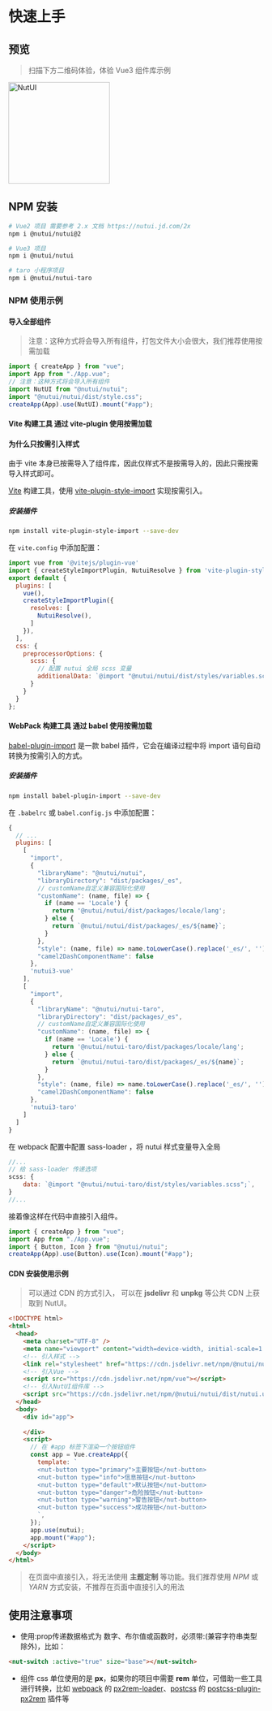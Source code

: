 # 快速上手

## 预览


> 扫描下方二维码体验，体验 Vue3 组件库示例

<img src="https://img12.360buyimg.com/imagetools/jfs/t1/162421/39/13392/9425/6052ea60E592310a9/264bdff23ef5fe95.png" width="200" alt="NutUI">

## NPM 安装

```bash
# Vue2 项目 需要参考 2.x 文档 https://nutui.jd.com/2x
npm i @nutui/nutui@2

# Vue3 项目
npm i @nutui/nutui

# taro 小程序项目
npm i @nutui/nutui-taro
```

### NPM 使用示例

#### 导入全部组件

> 注意：这种方式将会导入所有组件，打包文件大小会很大，我们推荐使用按需加载
```javascript
import { createApp } from "vue";
import App from "./App.vue";
// 注意：这种方式将会导入所有组件
import NutUI from "@nutui/nutui";
import "@nutui/nutui/dist/style.css";
createApp(App).use(NutUI).mount("#app");
```

#### Vite 构建工具 通过 vite-plugin 使用按需加载

#### 为什么只按需引入样式

由于 vite 本身已按需导入了组件库，因此仅样式不是按需导入的，因此只需按需导入样式即可。

[Vite](https://vitejs.dev/) 构建工具，使用 [vite-plugin-style-import](https://github.com/anncwb/vite-plugin-style-import) 实现按需引入。

##### 安装插件
``` bash
npm install vite-plugin-style-import --save-dev
```
在 `vite.config` 中添加配置：
``` javascript
import vue from '@vitejs/plugin-vue'
import { createStyleImportPlugin, NutuiResolve } from 'vite-plugin-style-import'
export default {
  plugins: [
    vue(),
    createStyleImportPlugin({
      resolves: [
        NutuiResolve(),
      ]
    }),
  ],
  css: {
    preprocessorOptions: {
      scss: {
        // 配置 nutui 全局 scss 变量
        additionalData: `@import "@nutui/nutui/dist/styles/variables.scss";`
      }
    }
  }
};
```
#### WebPack 构建工具 通过 babel 使用按需加载

[babel-plugin-import](https://github.com/ant-design/babel-plugin-import) 是一款 babel 插件，它会在编译过程中将 import 语句自动转换为按需引入的方式。
##### 安装插件
``` bash
npm install babel-plugin-import --save-dev
```
在 `.babelrc` 或 `babel.config.js` 中添加配置：
``` javascript
{
  // ...
  plugins: [
    [
      "import",
      {
        "libraryName": "@nutui/nutui",
        "libraryDirectory": "dist/packages/_es",
        // customName自定义兼容国际化使用
        "customName": (name, file) => {
          if (name == 'Locale') {
            return '@nutui/nutui/dist/packages/locale/lang';
          } else {
            return `@nutui/nutui/dist/packages/_es/${name}`;
          }
        },
        "style": (name, file) => name.toLowerCase().replace('_es/', '') + '/index.scss',
        "camel2DashComponentName": false
      },
      'nutui3-vue'
    ],
    [
      "import",
      {
        "libraryName": "@nutui/nutui-taro",
        "libraryDirectory": "dist/packages/_es",
        // customName自定义兼容国际化使用
        "customName": (name, file) => {
          if (name == 'Locale') {
            return '@nutui/nutui-taro/dist/packages/locale/lang';
          } else {
            return `@nutui/nutui-taro/dist/packages/_es/${name}`;
          }
        },
        "style": (name, file) => name.toLowerCase().replace('_es/', '') + '/index.scss',
        "camel2DashComponentName": false
      },
      'nutui3-taro'
    ]
  ]
}
```
在 webpack 配置中配置 sass-loader ，将 nutui 样式变量导入全局
```javascript
//...
// 给 sass-loader 传递选项
scss: {
    data: `@import "@nutui/nutui-taro/dist/styles/variables.scss";`,
}
//...
```

接着像这样在代码中直接引入组件。

```javascript
import { createApp } from "vue";
import App from "./App.vue";
import { Button, Icon } from "@nutui/nutui";
createApp(App).use(Button).use(Icon).mount("#app");
```

#### CDN 安装使用示例

> 可以通过 CDN 的方式引入， 可以在 **jsdelivr** 和 **unpkg** 等公共 CDN 上获取到 NutUI。

```html
<!DOCTYPE html>
<html>
  <head>
    <meta charset="UTF-8" />
    <meta name="viewport" content="width=device-width, initial-scale=1.0" />
    <!-- 引入样式 -->
    <link rel="stylesheet" href="https://cdn.jsdelivr.net/npm/@nutui/nutui/dist/style.css" />
    <!-- 引入Vue -->
    <script src="https://cdn.jsdelivr.net/npm/vue"></script>
    <!-- 引入NutUI组件库 -->
    <script src="https://cdn.jsdelivr.net/npm/@nutui/nutui/dist/nutui.umd.js"></script>
  </head>
  <body>
    <div id="app">
        
    </div>
    <script>
      // 在 #app 标签下渲染一个按钮组件
      const app = Vue.createApp({
        template: `
        <nut-button type="primary">主要按钮</nut-button>
        <nut-button type="info">信息按钮</nut-button>
        <nut-button type="default">默认按钮</nut-button>
        <nut-button type="danger">危险按钮</nut-button>
        <nut-button type="warning">警告按钮</nut-button>
        <nut-button type="success">成功按钮</nut-button>
        `,
      });
      app.use(nutui);
      app.mount("#app");
    </script>
  </body>
</html>
```

> 在页面中直接引入，将无法使用 **主题定制** 等功能。我们推荐使用 *NPM* 或 *YARN* 方式安装，不推荐在页面中直接引入的用法


## 使用注意事项

- 使用:prop传递数据格式为 数字、布尔值或函数时，必须带:(兼容字符串类型除外)，比如：
```html
<nut-switch :active="true" size="base"></nut-switch>
```

- 组件 css 单位使用的是 **px**，如果你的项目中需要 **rem** 单位，可借助一些工具进行转换，比如 [webpack](https://www.webpackjs.com/) 的 [px2rem-loader](https://www.npmjs.com/package/px2rem-loader)、[postcss](https://github.com/postcss/postcss) 的 [postcss-plugin-px2rem](https://www.npmjs.com/package/postcss-plugin-px2rem) 插件等

